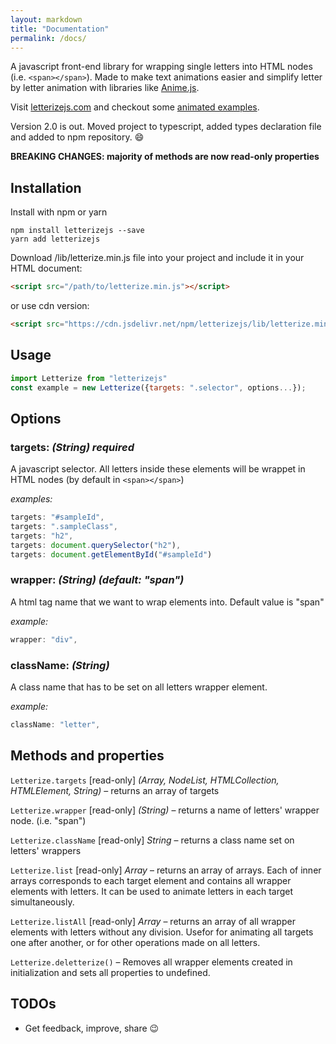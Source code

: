 ```yaml
---
layout: markdown
title: "Documentation"
permalink: /docs/
---
```


A javascript front-end library for wrapping single letters into HTML nodes (i.e. `<span></span>`). Made to make text animations easier and simplify letter by letter animation with libraries like [Anime.js](https://github.com/juliangarnier/anime/).

Visit [letterizejs.com](http://letterizejs.com) and checkout some [animated examples](http://letterizejs.com/examples).

Version 2.0 is out. Moved project to typescript, added types declaration file and added to npm repository. :smile:

**BREAKING CHANGES: majority of methods are now read-only properties**

## Installation

Install with npm or yarn
```
npm install letterizejs --save
yarn add letterizejs
```

Download /lib/letterize.min.js file into your project and include it in your HTML document:

```html
<script src="/path/to/letterize.min.js"></script>
```

or use cdn version:

```html
<script src="https://cdn.jsdelivr.net/npm/letterizejs/lib/letterize.min.js"></script>
```

## Usage

```javascript
import Letterize from "letterizejs"
const example = new Letterize({targets: ".selector", options...});
```

## Options

### targets: _(String) **required**_

A javascript selector. All letters inside these elements will be wrappet in HTML nodes (by default in `<span></span>`)

_examples:_

```javascript
targets: "#sampleId",
targets: ".sampleClass",
targets: "h2",
targets: document.querySelector("h2"),
targets: document.getElementById("#sampleId")
```

### wrapper: _(String) (default: "span")_

A html tag name that we want to wrap elements into. Default value is "span"

_example:_

```javascript
wrapper: "div",
```

### className: _(String)_

A class name that has to be set on all letters wrapper element.

_example:_

```javascript
className: "letter",
```

## Methods and properties

`Letterize.targets` [read-only] _(Array, NodeList, HTMLCollection, HTMLElement, String)_ – returns an array of targets

`Letterize.wrapper` [read-only] _(String)_ – returns a name of letters' wrapper node. (i.e. "span")

`Letterize.className` [read-only] _String_ – returns a class name set on letters' wrappers

`Letterize.list` [read-only] _Array_ – returns an array of arrays. Each of inner arrays corresponds to each target element and contains all wrapper elements with letters. It can be used to animate letters in each target simultaneously.

`Letterize.listAll` [read-only] _Array_ – returns an array of all wrapper elements with letters without any division. Usefor for animating all targets one after another, or for other operations made on all letters.

`Letterize.deletterize()` – Removes all wrapper elements created in initialization and sets all properties to undefined.

## TODOs

- Get feedback, improve, share :wink:
